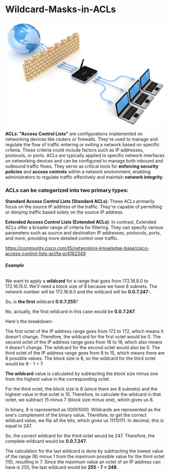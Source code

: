 # Wildcard-Masks-in-ACLs

<p align="center">
<img src="net-SEC.png"></p>

__ACLs__: __"Access Control Lists"__ are configurations implemented on networking devices like routers or firewalls. They're used to manage and regulate the flow of traffic entering or exiting a network based on specific criteria. These criteria could include factors such as IP addresses, protocols, or ports. ACLs are typically applied to specific network interfaces on networking devices and can be configured to manage both inbound and outbound traffic flows. They serve as critical tools for __enforcing security policies__ and __access controls__ within a network environment, enabling administrators to regulate traffic effectively and maintain __network integrity__.

### ACLs can be categorized into two primary types:

__Standard Access Control Lists (Standard ACLs)__: These ACLs primarily focus on the source IP address of the traffic. They're capable of permitting or denying traffic based solely on the source IP address.

__Extended Access Control Lists (Extended ACLs)__: In contrast, Extended ACLs offer a broader range of criteria for filtering. They can specify various parameters such as source and destination IP addresses, protocols, ports, and more, providing more detailed control over traffic.

https://community.cisco.com/t5/networking-knowledge-base/cisco-access-control-lists-acl/ta-p/4182349

###### __Example__

We want to apply a __wildcard__ for a range that goes from 172.16.8.0 to 172.16.15.0.
We'll need a block size of 8 because we have 8 subnets.
The network number will be 172.16.8.0 and the wildcard will be __0.0.7.247__-.

So, is __the first__ wildcard __0.0.7.255__?

No, actually, the first wildcard in this case would be __0.0.7.247__.

Here's the breakdown:

The first octet of the IP address range goes from 172 to 172, which means it doesn't change. Therefore, the wildcard for the first octet would be 0.
The second octet of the IP address range goes from 16 to 16, which also means it doesn't change. The wildcard for the second octet would also be 0.
The third octet of the IP address range goes from 8 to 15, which means there are 8 possible values. The block size is 8, so the wildcard for the third octet would be 8 - 1 = 7.

__The wildcard__ value is calculated by subtracting the block size minus one from the highest value in the corresponding octet.

For the third octet, the block size is 8 (since there are 8 subnets) and the highest value in that octet is 15. Therefore, to calculate the wildcard in that octet, we subtract 15 minus 7 (block size minus one), which gives us 8.

In binary, 8 is represented as 00001000. Wildcards are represented as the one's complement of the binary value. Therefore, to get the correct wildcard value, we flip all the bits, which gives us 11110111. In decimal, this is equal to 247.

So, the correct wildcard for the third octet would be 247. Therefore, the complete wildcard would be __0.0.7.247__.

The calculation for the last wildcard is done by subtracting the lowest value of the range (8) minus 1 from the maximum possible value for the third octet (15), resulting in 7. Since the maximum value an octet of an IP address can have is 255, the last wildcard would be __255 - 7 = 248__.
